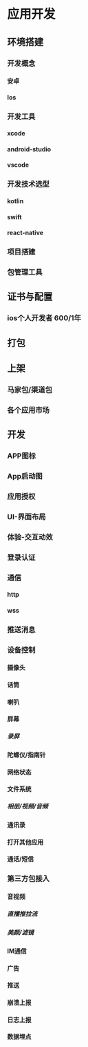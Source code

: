 # 应用开发

## 环境搭建

### 开发概念

#### 安卓

#### Ios

### 开发工具

#### xcode

#### android-studio

#### vscode

### 开发技术选型

#### kotlin

#### swift

#### react-native

### 项目搭建

### 包管理工具

## 证书与配置

### ios个人开发者 600/1年

## 打包

## 上架

### 马家包/渠道包

### 各个应用市场

## 开发

### APP图标

### App启动图

### 应用授权

### UI-界面布局

### 体验-交互动效

### 登录认证

### 通信

#### http

#### wss

### 推送消息

### 设备控制

#### 摄像头

#### 话筒

#### 喇叭

#### 屏幕

##### 录屏

#### 陀螺仪/指南针

#### 网络状态

#### 文件系统

##### 相册/视频/音频

#### 通讯录

#### 打开其他应用

#### 通话/短信

### 第三方包接入

#### 音视频

##### 直播推拉流

##### 美颜/滤镜

#### IM通信

#### 广告

#### 推送

#### 崩溃上报

#### 日志上报

#### 数据埋点
